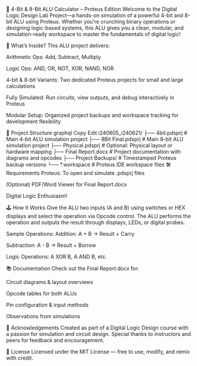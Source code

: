 🚀 4-Bit & 8-Bit ALU Calculator – Proteus Edition
Welcome to the Digital Logic Design Lab Project—a hands-on simulation of a powerful 4-bit and 8-bit ALU using Proteus. Whether you're crunching binary operations or designing logic-based systems, this ALU gives you a clean, modular, and simulation-ready workspace to master the fundamentals of digital logic!

🎯 What’s Inside?
This ALU project delivers:

Arithmetic Ops: Add, Subtract, Multiply

Logic Ops: AND, OR, NOT, XOR, NAND, NOR

4-bit & 8-bit Variants: Two dedicated Proteus projects for small and large calculations

Fully Simulated: Run circuits, view outputs, and debug interactively in Proteus

Modular Setup: Organized project backups and workspace tracking for development flexibility

📂 Project Structure
graphql
Copy
Edit
i240605_i240621/
├── 4bit.pdsprj                      # Main 4-bit ALU simulation project
├── 8Bit Final.pdsprj               # Main 8-bit ALU simulation project
├── Physical.pdsprj                 # Optional: Physical layout or hardware mapping
├── Final Report.docx               # Project documentation with diagrams and opcodes
├── Project Backups/                # Timestamped Proteus backup versions
└── *.workspace                     # Proteus IDE workspace files
🛠️ Requirements
Proteus: To open and simulate .pdsprj files

(Optional) PDF/Word Viewer for Final Report.docx

Digital Logic Enthusiasm!

🕹️ How It Works
Give the ALU two inputs (A and B) using switches or HEX displays and select the operation via Opcode control. The ALU performs the operation and outputs the result through displays, LEDs, or digital probes.

Sample Operations:
Addition: A + B → Result + Carry

Subtraction: A - B → Result + Borrow

Logic Operations: A XOR B, A AND B, etc.

📚 Documentation
Check out the Final Report.docx for:

Circuit diagrams & layout overviews

Opcode tables for both ALUs

Pin configuration & input methods

Observations from simulations

🙌 Acknowledgements
Created as part of a Digital Logic Design course with a passion for simulation and circuit design. Special thanks to instructors and peers for feedback and encouragement.

📜 License
Licensed under the MIT License — free to use, modify, and remix with credit.

